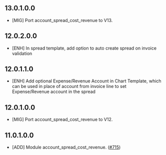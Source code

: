 ## 13.0.1.0.0

- \[MIG\] Port account_spread_cost_revenue to V13.

## 12.0.2.0.0

- \[ENH\] In spread template, add option to auto create spread on
  invoice validation

## 12.0.1.1.0

- \[ENH\] Add optional Expense/Revenue Account in Chart Template, which
  can be used in place of account from invoice line to set
  Expense/Revenue account in the spread

## 12.0.1.0.0

- \[MIG\] Port account_spread_cost_revenue to V12.

## 11.0.1.0.0

- \[ADD\] Module account_spread_cost_revenue.
  ([\#715](https://github.com/OCA/account-financial-tools/pull/715))
